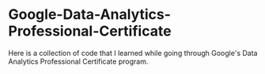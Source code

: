 # Google-Data-Analytics-Professional-Certificate
Here is a collection of code that I learned while going through Google's Data Analytics Professional Certificate program.

